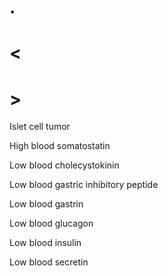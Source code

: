 # .

# <

# >

Islet cell tumor

High blood somatostatin

Low blood cholecystokinin

Low blood gastric inhibitory peptide

Low blood gastrin

Low blood glucagon

Low blood insulin

Low blood secretin
